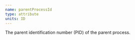 ```yaml
---
name: parentProcessId
type: attribute
units: ID
---
```


The parent identification number (PID) of the parent process.